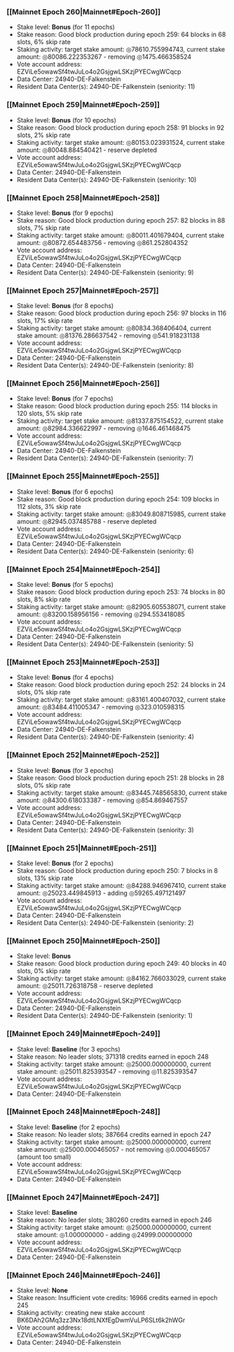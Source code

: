 ### [[Mainnet Epoch 260|Mainnet#Epoch-260]]
* Stake level: **Bonus** (for 11 epochs)
* Stake reason: Good block production during epoch 259: 64 blocks in 68 slots, 6% skip rate
* Staking activity: target stake amount: ◎78610.755994743, current stake amount: ◎80086.222353267 - removing ◎1475.466358524
* Vote account address: EZViLe5owawSf4twJuLo4o2GsjgwLSKzjPYECwgWCqcp
* Data Center: 24940-DE-Falkenstein
* Resident Data Center(s): 24940-DE-Falkenstein (seniority: 11)
### [[Mainnet Epoch 259|Mainnet#Epoch-259]]
* Stake level: **Bonus** (for 10 epochs)
* Stake reason: Good block production during epoch 258: 91 blocks in 92 slots, 2% skip rate
* Staking activity: target stake amount: ◎80153.023931524, current stake amount: ◎80048.884540421 - reserve depleted
* Vote account address: EZViLe5owawSf4twJuLo4o2GsjgwLSKzjPYECwgWCqcp
* Data Center: 24940-DE-Falkenstein
* Resident Data Center(s): 24940-DE-Falkenstein (seniority: 10)
### [[Mainnet Epoch 258|Mainnet#Epoch-258]]
* Stake level: **Bonus** (for 9 epochs)
* Stake reason: Good block production during epoch 257: 82 blocks in 88 slots, 7% skip rate
* Staking activity: target stake amount: ◎80011.401679404, current stake amount: ◎80872.654483756 - removing ◎861.252804352
* Vote account address: EZViLe5owawSf4twJuLo4o2GsjgwLSKzjPYECwgWCqcp
* Data Center: 24940-DE-Falkenstein
* Resident Data Center(s): 24940-DE-Falkenstein (seniority: 9)
### [[Mainnet Epoch 257|Mainnet#Epoch-257]]
* Stake level: **Bonus** (for 8 epochs)
* Stake reason: Good block production during epoch 256: 97 blocks in 116 slots, 17% skip rate
* Staking activity: target stake amount: ◎80834.368406404, current stake amount: ◎81376.286637542 - removing ◎541.918231138
* Vote account address: EZViLe5owawSf4twJuLo4o2GsjgwLSKzjPYECwgWCqcp
* Data Center: 24940-DE-Falkenstein
* Resident Data Center(s): 24940-DE-Falkenstein (seniority: 8)
### [[Mainnet Epoch 256|Mainnet#Epoch-256]]
* Stake level: **Bonus** (for 7 epochs)
* Stake reason: Good block production during epoch 255: 114 blocks in 120 slots, 5% skip rate
* Staking activity: target stake amount: ◎81337.875154522, current stake amount: ◎82984.336622997 - removing ◎1646.461468475
* Vote account address: EZViLe5owawSf4twJuLo4o2GsjgwLSKzjPYECwgWCqcp
* Data Center: 24940-DE-Falkenstein
* Resident Data Center(s): 24940-DE-Falkenstein (seniority: 7)
### [[Mainnet Epoch 255|Mainnet#Epoch-255]]
* Stake level: **Bonus** (for 6 epochs)
* Stake reason: Good block production during epoch 254: 109 blocks in 112 slots, 3% skip rate
* Staking activity: target stake amount: ◎83049.808715985, current stake amount: ◎82945.037485788 - reserve depleted
* Vote account address: EZViLe5owawSf4twJuLo4o2GsjgwLSKzjPYECwgWCqcp
* Data Center: 24940-DE-Falkenstein
* Resident Data Center(s): 24940-DE-Falkenstein (seniority: 6)
### [[Mainnet Epoch 254|Mainnet#Epoch-254]]
* Stake level: **Bonus** (for 5 epochs)
* Stake reason: Good block production during epoch 253: 74 blocks in 80 slots, 8% skip rate
* Staking activity: target stake amount: ◎82905.605538071, current stake amount: ◎83200.158956156 - removing ◎294.553418085
* Vote account address: EZViLe5owawSf4twJuLo4o2GsjgwLSKzjPYECwgWCqcp
* Data Center: 24940-DE-Falkenstein
* Resident Data Center(s): 24940-DE-Falkenstein (seniority: 5)
### [[Mainnet Epoch 253|Mainnet#Epoch-253]]
* Stake level: **Bonus** (for 4 epochs)
* Stake reason: Good block production during epoch 252: 24 blocks in 24 slots, 0% skip rate
* Staking activity: target stake amount: ◎83161.400407032, current stake amount: ◎83484.411005347 - removing ◎323.010598315
* Vote account address: EZViLe5owawSf4twJuLo4o2GsjgwLSKzjPYECwgWCqcp
* Data Center: 24940-DE-Falkenstein
* Resident Data Center(s): 24940-DE-Falkenstein (seniority: 4)
### [[Mainnet Epoch 252|Mainnet#Epoch-252]]
* Stake level: **Bonus** (for 3 epochs)
* Stake reason: Good block production during epoch 251: 28 blocks in 28 slots, 0% skip rate
* Staking activity: target stake amount: ◎83445.748565830, current stake amount: ◎84300.618033387 - removing ◎854.869467557
* Vote account address: EZViLe5owawSf4twJuLo4o2GsjgwLSKzjPYECwgWCqcp
* Data Center: 24940-DE-Falkenstein
* Resident Data Center(s): 24940-DE-Falkenstein (seniority: 3)
### [[Mainnet Epoch 251|Mainnet#Epoch-251]]
* Stake level: **Bonus** (for 2 epochs)
* Stake reason: Good block production during epoch 250: 7 blocks in 8 slots, 13% skip rate
* Staking activity: target stake amount: ◎84288.946967410, current stake amount: ◎25023.449845913 - adding ◎59265.497121497
* Vote account address: EZViLe5owawSf4twJuLo4o2GsjgwLSKzjPYECwgWCqcp
* Data Center: 24940-DE-Falkenstein
* Resident Data Center(s): 24940-DE-Falkenstein (seniority: 2)
### [[Mainnet Epoch 250|Mainnet#Epoch-250]]
* Stake level: **Bonus**
* Stake reason: Good block production during epoch 249: 40 blocks in 40 slots, 0% skip rate
* Staking activity: target stake amount: ◎84162.766033029, current stake amount: ◎25011.726318758 - reserve depleted
* Vote account address: EZViLe5owawSf4twJuLo4o2GsjgwLSKzjPYECwgWCqcp
* Data Center: 24940-DE-Falkenstein
* Resident Data Center(s): 24940-DE-Falkenstein (seniority: 1)
### [[Mainnet Epoch 249|Mainnet#Epoch-249]]
* Stake level: **Baseline** (for 3 epochs)
* Stake reason: No leader slots; 371318 credits earned in epoch 248
* Staking activity: target stake amount: ◎25000.000000000, current stake amount: ◎25011.825393547 - removing ◎11.825393547
* Vote account address: EZViLe5owawSf4twJuLo4o2GsjgwLSKzjPYECwgWCqcp
* Data Center: 24940-DE-Falkenstein
### [[Mainnet Epoch 248|Mainnet#Epoch-248]]
* Stake level: **Baseline** (for 2 epochs)
* Stake reason: No leader slots; 387664 credits earned in epoch 247
* Staking activity: target stake amount: ◎25000.000000000, current stake amount: ◎25000.000465057 - not removing ◎0.000465057 (amount too small)
* Vote account address: EZViLe5owawSf4twJuLo4o2GsjgwLSKzjPYECwgWCqcp
* Data Center: 24940-DE-Falkenstein
### [[Mainnet Epoch 247|Mainnet#Epoch-247]]
* Stake level: **Baseline**
* Stake reason: No leader slots; 380260 credits earned in epoch 246
* Staking activity: target stake amount: ◎25000.000000000, current stake amount: ◎1.000000000 - adding ◎24999.000000000
* Vote account address: EZViLe5owawSf4twJuLo4o2GsjgwLSKzjPYECwgWCqcp
* Data Center: 24940-DE-Falkenstein
### [[Mainnet Epoch 246|Mainnet#Epoch-246]]
* Stake level: **None**
* Stake reason: Insufficient vote credits: 16966 credits earned in epoch 245
* Staking activity: creating new stake account BK6DAh2GMq3zz3Nx18dtLNXfEgDwmVuLP6SLt6k2hWGr
* Vote account address: EZViLe5owawSf4twJuLo4o2GsjgwLSKzjPYECwgWCqcp
* Data Center: 24940-DE-Falkenstein